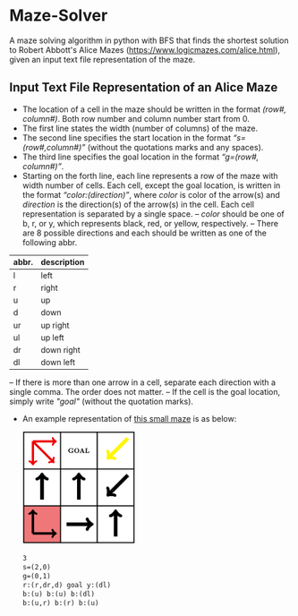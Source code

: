 # Maze-Solver
A maze solving algorithm in python with BFS that finds the shortest solution to Robert Abbott's Alice Mazes (https://www.logicmazes.com/alice.html), given an input text file representation of the maze.

## Input Text File Representation of an Alice Maze
- The location of a cell in the maze should be written in the format *(row#, column#)*. Both row number and column number start from 0.
- The first line states the width (number of columns) of the maze.
- The second line specifies the start location in the format *“s=(row#,column#)”* (without the quotations marks and any spaces).
- The third line specifies the goal location in the format *“g=(row#, column#)”*.
- Starting on the forth line, each line represents a row of the maze with width number of cells.
Each cell, except the goal location, is written in the format *“color:(direction)”*, where *color* is color of the arrow(s) and *direction* is the direction(s) of the arrow(s) in the cell.
Each cell representation is separated by a single space.
  – *color* should be one of b, r, or y, which represents black, red, or yellow, respectively.
  – There are 8 possible directions and each should be written as one of the following abbr.
  
| abbr. | description |
| ----- | ----------- |
| l | left |
| r | right |
| u | up |
| d | down |
| ur | up right|
| ul | up left |
| dr | down right |
| dl | down left |

  – If there is more than one arrow in a cell, separate each direction with a single comma. The order does not matter.
  – If the cell is the goal location, simply write *"goal"* (without the quotation marks).
  
- An example representation of [this small maze](https://github.com/shin19991207/Maze-Solver/blob/main/docs/example_maze.png) is as below:

  <img src="https://github.com/shin19991207/Maze-Solver/blob/main/docs/example_maze.png" width="200">
  
  ```
  3
  s=(2,0)
  g=(0,1)
  r:(r,dr,d) goal y:(dl) 
  b:(u) b:(u) b:(dl) 
  b:(u,r) b:(r) b:(u)
  ```
